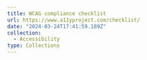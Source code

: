 ```yaml
---
title: WCAG compliance checklist
url: https://www.a11yproject.com/checklist/
date: "2024-03-24T17:41:59.189Z"
collection:
  - Accessibility
type: Collections
---
```


